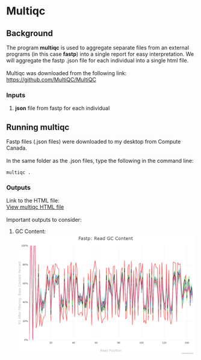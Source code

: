 # Multiqc

## Background

The program **multiqc** is used to aggregate separate files from an external programs (in this case **fastp**) into a single report for easy interpretation. We will aggregate the fastp .json file for each individual into a single html file.  \
  \
Multiqc was downloaded from the following link: https://github.com/MultiQC/MultiQC 

### Inputs
1) **json** file from fastp for each individual

## Running multiqc
Fastp files (.json files) were downloaded to my desktop from Compute Canada.  \
  \
In the same folder as the .json files, type the following in the command line:
```
multiqc .
```
### Outputs
Link to the HTML file:  \
[View multiqc HTML file](./multiqc_report-fastp.html)  \
  \
Important outputs to consider:
1) GC Content:  \
![GC content plot](multiqc_outputs/fastp-seq-content-gc-plot.png)
